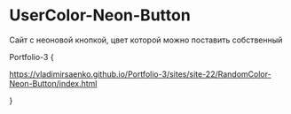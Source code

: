 # UserColor-Neon-Button

Сайт с неоновой кнопкой, цвет которой можно поставить собственный

Portfolio-3 {

https://vladimirsaenko.github.io/Portfolio-3/sites/site-22/RandomColor-Neon-Button/index.html

}
